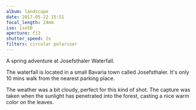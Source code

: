 ```yaml
---
album: landscape
date: 2017-05-22 15:51
focal_length: 24mm
iso: iso50
aperture: f13
shutter_speed: 2s
filters: circular polariser
---
```


A spring adventure at Josefsthaler Waterfall.

The waterfall is located in a small Bavaria town called Josefsthaler. It's only 10 mins walk from the nearest parking place.

The weather was a bit cloudy, perfect for this kind of shot. The capture was taken when the sunlight has penetrated into the forest, casting a nice warm color on the leaves.
